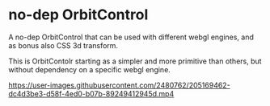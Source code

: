 # no-dep OrbitControl 

A no-dep OrbitControl that can be used with different webgl engines, and as bonus also CSS 3d transform.

This is OrbitContolr starting as a simpler and more primitive than others, 
but without dependency on a specific webgl engine.

https://user-images.githubusercontent.com/2480762/205169462-dc4d3be3-d58f-4ed0-b07b-89249412945d.mp4


